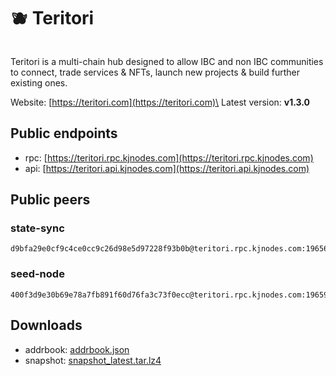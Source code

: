 # 🫐 Teritori

<figure><img src="https://raw.githubusercontent.com/kj89/testnet_manuals/main/pingpub/logos/teritori.png" alt=""><figcaption></figcaption></figure>

Teritori is a multi-chain hub designed to allow IBC and non IBC communities to connect, trade services & NFTs, launch new projects & build further existing ones.

Website: [https://teritori.com](https://teritori.com)\
Latest version: **v1.3.0**

## Public endpoints

* rpc: [https://teritori.rpc.kjnodes.com](https://teritori.rpc.kjnodes.com)
* api: [https://teritori.api.kjnodes.com](https://teritori.api.kjnodes.com)

## Public peers

### state-sync

```
d9bfa29e0cf9c4ce0cc9c26d98e5d97228f93b0b@teritori.rpc.kjnodes.com:19656
```

### seed-node

```
400f3d9e30b69e78a7fb891f60d76fa3c73f0ecc@teritori.rpc.kjnodes.com:19659
```

## Downloads

* addrbook: [addrbook.json](https://snapshots.kjnodes.com/teritori/addrbook.json)
* snapshot: [snapshot\_latest.tar.lz4](https://snapshots.kjnodes.com/teritori/snapshot\_latest.tar.lz4)
